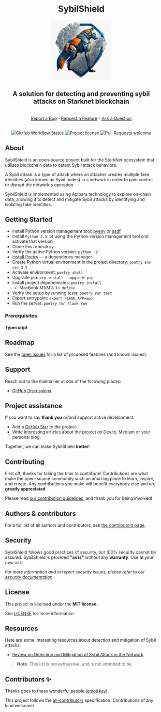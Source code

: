 <div align="center">
  <h1 align="center">SybilShield</h1>
  <img src="docs/images/sybil-shield.png" height="200">
  <h2 align="center">A solution for detecting and preventing sybil attacks on Starknet blockchain</h2>
  <br />
  <a href="https://github.com/carbonable-labs/sybil-shield/issues/new?assignees=&labels=bug&template=01_BUG_REPORT.md&title=bug%3A+">Report a Bug</a>
  -
  <a href="https://github.com/carbonable-labs/sybil-shield/issues/new?assignees=&labels=enhancement&template=02_FEATURE_REQUEST.md&title=feat%3A+">Request a Feature</a>
  -
  <a href="https://github.com/carbonable-labs/sybil-shield/discussions">Ask a Question</a>
</div>

<div align="center">
<br />

[![GitHub Workflow Status](https://github.com/keep-starknet-strange/garaga/actions/workflows/test.yml/badge.svg)](https://github.com/keep-starknet-strange/garaga/actions/workflows/test.yml)
[![Project license](https://img.shields.io/github/license/keep-starknet-strange/garaga.svg?style=flat-square)](LICENSE)
[![Pull Requests welcome](https://img.shields.io/badge/PRs-welcome-ff69b4.svg?style=flat-square)](https://github.com/keep-starknet-strange/garaga/issues?q=is%3Aissue+is%3Aopen+label%3A%22help+wanted%22)

</div>



## About

SybilShield is an open-source project built for the StarkNet ecosystem that utilizes blockchain data to detect Sybil attack behaviors.

A Sybil attack is a type of attack where an attacker creates multiple fake identities (also known as Sybil nodes) in a network in order to gain control or disrupt the network's operation.

SybilShield is implemented using Apibara technology to explore on-chain data, allowing it to detect and mitigate Sybil attacks by identifying and isolating fake identities.

## Getting Started

- Install Python version management tool: [pyenv](https://github.com/pyenv/pyenv) or [asdf](https://github.com/asdf-vm/asdf)
- Install `Python 3.9.14` using the Python version management tool and activate that version
- Clone this repository
- Verify the active Python version: `python -V`
- [Install Poetry](https://python-poetry.org/docs/#installation) — a dependency manager
- Create Python virtual environment in the project directory: `poetry env use 3.9`
- Activate environment: `poetry shell`
- Upgrade pip: `pip install --upgrade pip`
- Install project dependencies: `poetry install`
  - MacBook M1/M2: `To define`
- Verify the setup by running tests: `poetry run test`
- Export entrypoint: `export FLASK_APP=app`
- Run the server: `poetry run flask run`

### Prerequisites

#### Typescript

## Roadmap

See the [open issues](https://github.com/carbonable-labs/sybil-shield/issues/issues) for
a list of proposed features (and known issues).


## Support

Reach out to the maintainer at one of the following places:

- [GitHub Discussions](https://github.com/carbonable-labs/sybil-shield/issues/discussions)


## Project assistance

If you want to say **thank you** or/and support active development:

- Add a [GitHub Star](https://github.com/carbonable-labs/sybil-shield/issues/) to the
  project.
- Write interesting articles about the project on [Dev.to](https://dev.to/),
  [Medium](https://medium.com/) or your personal blog.

Together, we can make SybilShield **better**!

## Contributing

First off, thanks for taking the time to contribute! Contributions are what make
the open-source community such an amazing place to learn, inspire, and create.
Any contributions you make will benefit everybody else and are **greatly
appreciated**.

Please read [our contribution guidelines](docs/CONTRIBUTING.md), and thank you
for being involved!

## Authors & contributors

For a full list of all authors and contributors, see
[the contributors page](https://github.com/carbonable-labs/sybil-shield/graphs/contributors).

## Security

SybilShield follows good practices of security, but 100% security cannot be assured.
SybilShield is provided **"as is"** without any **warranty**. Use at your own risk.

_For more information and to report security issues, please refer to our
[security documentation](docs/SECURITY.md)._

## License

This project is licensed under the **MIT license**.

See [LICENSE](LICENSE) for more information.

## Resources

Here are some interesting resources about detection and mitigation of Sybil attacks:

- [Review on Detection and Mitigation of Sybil Attack in the Network](https://www.sciencedirect.com/science/article/pii/S187705091600082X)

> **Note:** This list is not exhaustive, and is not intended to be.


## Contributors ✨

Thanks goes to these wonderful people ([emoji key](https://allcontributors.org/docs/en/emoji-key)): 

<!-- ALL-CONTRIBUTORS-LIST:START - Do not remove or modify this section -->
<!-- prettier-ignore-start -->
<!-- markdownlint-disable -->


<!-- markdownlint-restore -->
<!-- prettier-ignore-end -->

<!-- ALL-CONTRIBUTORS-LIST:END -->

This project follows the [all-contributors](https://github.com/all-contributors/all-contributors) specification. Contributions of any kind welcome!
